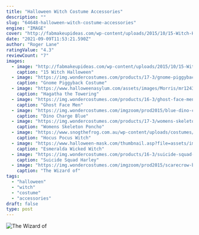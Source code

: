 ```yaml
---
title: "Halloween Witch Costume Accessories"
description: ""
slug: "64648-halloween-witch-costume-accessories"
engine: "IMAGE"
cover: "http://fabmakeupideas.com/wp-content/uploads/2015/10/15-Witch-Halloween-Makeup-Ideas-Looks-Trends-2015-12.jpg"
date: "2021-09-09T11:53:21.590Z"
author: "Roger Lane"
ratingValue: "4.3"
reviewCount: "7"
images:
  - image: "http://fabmakeupideas.com/wp-content/uploads/2015/10/15-Witch-Halloween-Makeup-Ideas-Looks-Trends-2015-12.jpg"
    caption: "15 Witch Halloween"
  - image: "https://img.wondercostumes.com/products/17-3/gnome-piggyback-costume.jpg"
    caption: "Gnome Piggyback Costume"
  - image: "https://www.halloweenasylum.com/assets/images/Morris/mr124367.jpg"
    caption: "Hagatha the Towering"
  - image: "https://img.wondercostumes.com/products/16-3/ghost-face-men-costume.jpg"
    caption: "Ghost Face Men"
  - image: "https://img.wondercostumes.com/imgzoom/prod2015/blue-dino-charge-power-ranger-costume.jpg"
    caption: "Dino Charge Blue"
  - image: "https://img.wondercostumes.com/products/17-3/womens-skeleton-poncho-costume.jpg"
    caption: "Womens Skeleton Poncho"
  - image: "https://www.snogthefrog.com.au/wp-content/uploads/costumes/hocus_pocus_winifred_sanderson_costume-800x1175.jpg"
    caption: "Hocus Pocus Witch"
  - image: "https://www.halloween-mask.com/thumbnail.asp?file=assets/images/thd/13/esmeralda_wicked_witch_thd.jpg&maxx=500&maxy=0"
    caption: "Esmeralda Wicked Witch"
  - image: "https://img.wondercostumes.com/products/16-3/suicide-squad-harley-quinn-teen-girls-costume.jpg"
    caption: "Suicide Squad Harley"
  - image: "https://img.wondercostumes.com/imgzoom/prod2015/scarecrow-boys-costume.jpg"
    caption: "The Wizard of"
tags:
  - "halloween"
  - "witch"
  - "costume"
  - "accessories"
draft: false
type: post
---
```



![The Wizard of](https://img.wondercostumes.com/imgzoom/prod2015/scarecrow-boys-costume.jpg "The Wizard of")


<!--inArticleAds-->

<!--galleryOne-->


<!--inArticleAds-->

<!--galleryTwo-->


<!--galleryThree-->

